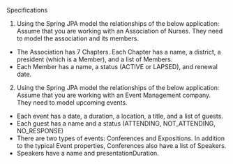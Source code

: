 Specifications

1. Using the Spring JPA model the relationships of the below application: Assume that you are working with an Association of Nurses. They need to model the association and its members.

* The Association has 7 Chapters. Each Chapter has a name, a district, a president (which is a Member), and a list of Members.
* Each Member has a name, a status (ACTIVE or LAPSED), and renewal date.

2. Using the Spring JPA model the relationships of the below application: Assume that you are working with an Event Management company. They need to model upcoming events.

* Each event has a date, a duration, a location, a title, and a list of guests.
* Each guest has a name and a status (ATTENDING, NOT_ATTENDING, NO_RESPONSE)
* There are two types of events: Conferences and Expositions. In addition to the typical Event properties, Conferences also have a list of Speakers.
* Speakers have a name and presentationDuration.
